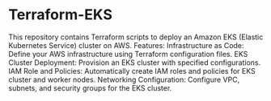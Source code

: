 # Terraform-EKS
This repository contains Terraform scripts to deploy an Amazon EKS (Elastic Kubernetes Service) cluster on AWS. 
Features:
Infrastructure as Code: Define your AWS infrastructure using Terraform configuration files.
EKS Cluster Deployment: Provision an EKS cluster with specified configurations.
IAM Role and Policies: Automatically create IAM roles and policies for EKS cluster and worker nodes.
Networking Configuration: Configure VPC, subnets, and security groups for the EKS cluster.
